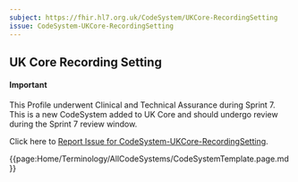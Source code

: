 ```yaml
---
subject: https://fhir.hl7.org.uk/CodeSystem/UKCore-RecordingSetting
issue: CodeSystem-UKCore-RecordingSetting
---
```

## UK Core Recording Setting

<div id="newAsset" markdown="span" class="alert alert-success" role="alert"><h4><i class="fa fa-star"></i> Important</h4>

This Profile underwent Clinical and Technical Assurance during Sprint 7. This is a new CodeSystem added to UK Core and should undergo review during the Sprint 7 review window.

Click here to <a href="https://simplifier.net/HL7FHIRUKCoreR4/CodeSystem-UKCore-RecordingSetting/~issues?level=File">Report Issue for CodeSystem-UKCore-RecordingSetting</a>.
</div>

{{page:Home/Terminology/AllCodeSystems/CodeSystemTemplate.page.md}}